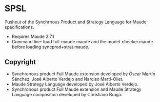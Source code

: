 # SPSL
Pushout of the Synchrnous Product and Strategy Language for Maude specifications.

* Requires Maude 2.7.1
* Command line: load full-maude.maude and the model-checker.maude before loading syncprod+strat.maude.

## Copyright
* Synchronous product Full Maude extension developed by Óscar Martín Sánchez, José Alberto Verdejo and Narciso Martí-Oliet.
* Maude Strategy Language developed by José Alberto Verdejo.
* Synchronous product Full Maude extension and Maude Strategy Language composition developed by Christiano Braga.
